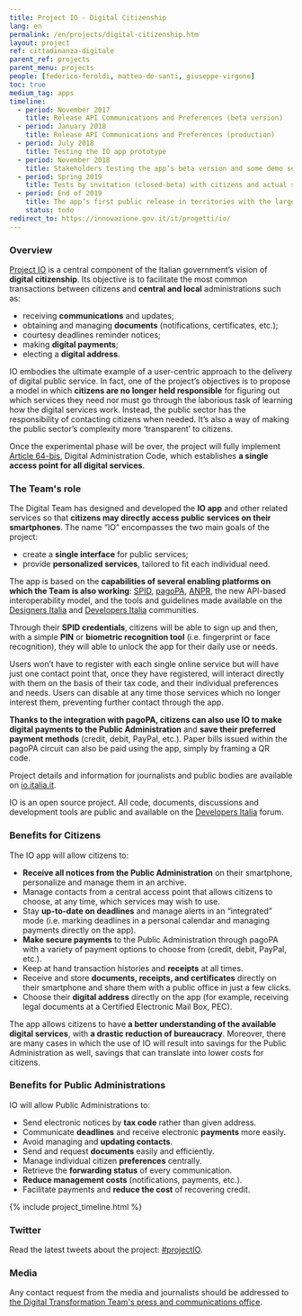 ```yaml
---
title: Project IO - Digital Citizenship
lang: en
permalink: /en/projects/digital-citizenship.htm
layout: project
ref: cittadinanza-digitale
parent_ref: projects
parent_menu: projects
people: [federico-feroldi, matteo-de-santi, giuseppe-virgone]
toc: true
medium_tag: apps
timeline:
  - period: November 2017
    title: Release API Communications and Preferences (beta version)
  - period: January 2018
    title: Release API Communications and Preferences (production)
  - period: July 2018
    title: Testing the IO app prototype
  - period: November 2018
    title: Stakeholders testing the app’s beta version and some demo services
  - period: Spring 2019
    title: Tests by invitation (closed-beta) with citizens and actual services provided by several entities throughout Italy
  - period: End of 2019
    title: The app’s first public release in territories with the largest number of integrated services
    status: todo
redirect_to: https://innovazione.gov.it/it/progetti/io/
---
```


### Overview

[Project IO](https://io.italia.it/en/) is a central component of the Italian government’s vision of **digital citizenship**. Its objective is to facilitate the most common transactions between citizens and **central and local** administrations such as:
 
- receiving **communications** and updates;
- obtaining and managing **documents** (notifications, certificates, etc.);
- courtesy deadlines reminder notices;
- making **digital payments**;
- electing a **digital address**.
 
IO embodies  the ultimate example of a user-centric approach to the delivery of digital public service. In fact, one of the project’s objectives is to propose a model in which **citizens are no longer held responsible** for figuring out which services they need nor must go through the laborious task of learning how the digital services work. Instead, the public sector has the responsibility of contacting citizens when needed. It’s also a way of making the public sector’s complexity more ‘transparent’ to citizens.
 
Once the experimental phase will be over, the project will fully implement [Article 64-bis](https://docs.italia.it/italia/piano-triennale-ict/codice-amministrazione-digitale-docs/it/v2017-12-13/_rst/capo5_sezione3_art64-bis.html), Digital Administration Code, which establishes **a single access point for all digital services**.

### The Team's role

The Digital Team has designed and developed the **IO app** and other related services so that **citizens may directly access public services on their smartphones**. The name “IO” encompasses the two main goals of the project:
 
- create a **single interface** for public services;
- provide **personalized services**, tailored to fit each individual need.
 
The app  is based on the **capabilities of several enabling platforms on which the Team is also working**: [SPID](https://teamdigitale.governo.it/en/projects/digital-identity.htm), [pagoPA](https://teamdigitale.governo.it/en/projects/digital-payments.htm), [ANPR](https://teamdigitale.governo.it/en/projects/anpr.htm), the new API-based interoperability model, and the tools and guidelines made available on the [Designers Italia](https://designers.italia.it/) and [Developers Italia](https://developers.italia.it/en) communities.
 
Through their **SPID credentials**, citizens will be able to sign up and then, with a simple **PIN** or **biometric recognition tool** (i.e. fingerprint or face recognition), they will able to  unlock the app for their daily use or needs.
 
Users won’t have to register with each single online service but will have just one contact point that, once they have registered, will interact directly with them on the basis of their tax code, and their individual preferences and needs. Users can disable at any time those services which  no longer interest them, preventing further contact through the app.
 
**Thanks to the integration with pagoPA, citizens can also use IO to make digital payments to the Public Administration** and **save their preferred payment methods** (credit, debit, PayPal, etc.). Paper bills issued within the pagoPA circuit can also be paid using the app, simply by framing a QR code.
 
Project details and information for journalists and public bodies are available on [io.italia.it](https://io.italia.it/en/).  
 
IO is an open source project. All code, documents, discussions and development tools are public and available on the [Developers Italia](https://io.italia.it/en/developers/) forum.

### Benefits for Citizens

The IO app will allow citizens to:
 
- **Receive all notices from the Public Administration** on their smartphone, personalize and manage them in an archive.
- Manage contacts from a central access point that allows citizens to choose, at any time, which services may wish to use.
- Stay **up-to-date on deadlines** and manage alerts in an “integrated” mode (i.e. marking deadlines in a personal calendar and managing payments directly on the app).
- **Make secure payments** to the Public Administration through pagoPA with a variety of payment options to choose from (credit, debit, PayPal, etc.).
- Keep at hand transaction histories and **receipts** at all times.
- Receive and store **documents, receipts, and certificates** directly on their smartphone and share them with a public office in just a few clicks.
- Choose their **digital address** directly on the app (for example, receiving legal documents at a Certified Electronic Mail Box, PEC).
 
The app allows citizens to have **a better understanding of the available digital services**, with **a drastic reduction of bureaucracy**. Moreover, there are many cases in which the use of IO will result into savings for the Public Administration as well, savings that can translate into lower costs for citizens.

### Benefits for Public Administrations

IO will allow Public Administrations to:

- Send electronic notices by **tax code** rather than given address.
- Communicate **deadlines** and receive electronic **payments** more easily.
- Avoid managing and **updating contacts**.
- Send and request **documents** easily and efficiently.
- Manage individual citizen **preferences** centrally.
- Retrieve the **forwarding status** of every communication.
- **Reduce management costs** (notifications, payments, etc.).
- Facilitate payments and **reduce the cost** of recovering credit.

{% include project_timeline.html %}

### Twitter

Read the latest tweets about the project: [#projectIO](https://twitter.com/search?f=tweets&q=%23projectio%20from%3Aitdigitalteam&src=typd).

### Media

Any contact request from the media and journalists should be addressed to [the Digital Transformation Team's press and communications office](https://teamdigitale.governo.it/en/contacts).
